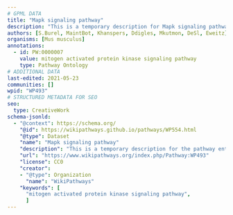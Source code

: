 ```yaml
---
# GPML DATA
title: "Mapk signaling pathway"
description: "This is a temporary description for Mapk signaling pathway"
authors: [S.Burel, MaintBot, Khanspers, Ddigles, Mkutmon, DeSl, Eweitz]
organisms: [Mus musculus]
annotations:
  - id: PW:0000007
    value: mitogen activated protein kinase signaling pathway
    type: Pathway Ontology
# ADDITIONAL DATA
last-edited: 2021-05-23
communities: []
wpid: "WP493"
# STRUCTURED METADATA FOR SEO
seo:
  type: CreativeWork
schema-jsonld:
  - "@context": https://schema.org/
    "@id": https://wikipathways.github.io/pathways/WP554.html
    "@type": Dataset
    "name": "Mapk signaling pathway"
    "description": "This is a temporary description for the pathway entitled: Mapk signaling pathway"
    "url": "https://www.wikipathways.org/index.php/Pathway:WP493"
    "license": CC0
    "creator":
    - "@type": Organization
      "name": "WikiPathways"
    "keywords": [
      "mitogen activated protein kinase signaling pathway",
      ]
---
```


